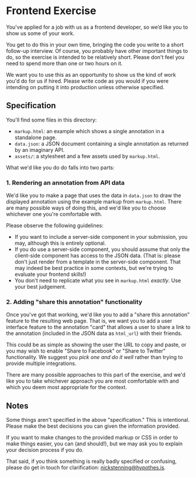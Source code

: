 # Frontend Exercise

You've applied for a job with us as a frontend developer, so we’d like you to
show us some of your work.

You get to do this in your own time, bringing the code you write to a short
follow-up interview. Of course, you probably have other important things to do,
so the exercise is intended to be relatively short. Please don't feel you need
to spend more than one or two hours on it.

We want you to use this as an opportunity to show us the kind of work you'd do
for us if hired. Please write code as you would if you were intending on putting
it into production unless otherwise specified.

## Specification

You'll find some files in this directory:

- `markup.html`: an example which shows a single annotation in a standalone
  page.
- `data.json`: a JSON document containing a single annotation as returned by an
  imaginary API.
- `assets/`: a stylesheet and a few assets used by `markup.html`.

What we'd like you do do falls into two parts:

### 1. Rendering an annotation from API data

We'd like you to make a page that uses the data in `data.json` to draw the
displayed annotation using the example markup from `markup.html`. There are many
possible ways of doing this, and we'd like you to choose whichever one you're
comfortable with.

Please observe the following guidelines:

- If you want to include a server-side component in your submission, you may,
  although this is entirely optional.
- If you do use a server-side component, you should assume that only the
  client-side component has access to the JSON data. (That is: please don't just
  render from a template in the server-side component. That may indeed be best
  practice in some contexts, but we're trying to evaluate your frontend skills!)
- You don't need to replicate what you see in `markup.html` *exactly*. Use your
  best judgement.

### 2. Adding "share this annotation" functionality

Once you've got that working, we'd like you to add a "share this annotation"
feature to the resulting web page. That is, we want you to add a user interface
feature to the annotation "card" that allows a user to share a link to the
annotation (included in the JSON data as `html_url`) with their friends.

This could be as simple as showing the user the URL to copy and paste, or you
may wish to enable "Share to Facebook" or "Share to Twitter" functionality. We
suggest you *pick one and do it well* rather than trying to provide multiple
integrations.

There are many possible approaches to this part of the exercise, and we'd like
you to take whichever approach you are most comfortable with and which you deem
most appropriate for the context.

## Notes

Some things aren't specified in the above "specification." This is intentional.
Please make the best decisions you can given the information provided.

If you want to make changes to the provided markup or CSS in order to make
things easier, you can (and should!), but we may ask you to explain your
decision process if you do.

That said, if you think something is really badly specified or confusing, please
do get in touch for clarification: nickstenning@hypothes.is.
